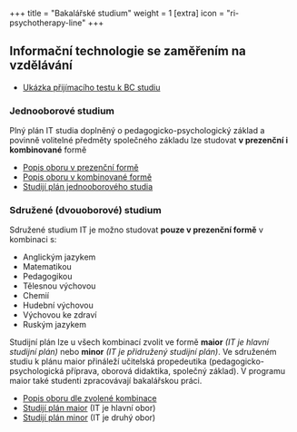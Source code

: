 +++
title = "Bakalářské studium"
weight = 1
[extra]
icon = "ri-psychotherapy-line"
+++

## Informační  technologie se zaměřením na vzdělávání

- [Ukázka přijímacího testu k BC studiu](@/uchazeci/bakalarske/test/index.md)

### Jednooborové studium

Plný plán IT studia doplněný o pedagogicko-psychologický základ a povinně volitelné předměty společného základu lze studovat **v prezenční i kombinované** formě

- [Popis oboru v prezenční formě][OPB1 detail]
- [Popis oboru v kombinované formě][OKB1 detail]
- [Studijí plán jednooborového studia][OB1 plan]

### Sdružené (dvouoborové) studium

Sdružené studium IT je možno studovat **pouze v prezenční formě** v kombinaci s:

 - Anglickým jazykem
 - Matematikou 
 - Pedagogikou
 - Tělesnou výchovou
 - Chemií
 - Hudební výchovou
 - Výchovou ke zdraví
 - Ruským jazykem

Studijní plán lze u všech kombinací zvolit ve formě **maior** *(IT je hlavní studijní plán)* nebo **minor** *(IT je přidružený studijní plán)*. 
Ve sdruženém studiu k plánu maior přináleží učitelská propedeutika (pedagogicko-psychologická příprava, oborová didaktika, společný základ). V programu maior také studenti zpracovávají bakalářskou práci.

- [Popis oboru dle zvolené kombinace][OB2 detail]
- [Studijí plán maior][OB2 maior] (IT je hlavní obor)
- [Studijí plán minor][OB2 minor] (IT je druhý obor)


[OKB1 detail]: https://is.cuni.cz/studium/prijimacky/index.php?do=detail_obor&id_obor=24418
[OPB1 detail]: https://is.cuni.cz/studium/prijimacky/index.php?do=detail_obor&id_obor=24191
[OB1 plan]: https://is.cuni.cz/studium/predmety/index.php?do=prohl&fak=11410&oborplan=OB1IT20&rocnik=&graficky=1&b=Zobrazit

[OB2 detail]: https://is.cuni.cz/studium/prijimacky/index.php?do=obory&fakulta=11410&druh=B&obor1=0114RA140004&obor2=&jazyk=&delka=&dvouobor=1&iscedkod=&zobraz=Zobrazit+16+polo%C5%BEek
[OB2 maior]: https://is.cuni.cz/studium/predmety/index.php?do=prohl&fak=11410&oborplan=OB2IT20MA&rocnik=&graficky=1&b=Zobrazit
[OB2 minor]: https://is.cuni.cz/studium/predmety/index.php?do=prohl&fak=11410&oborplan=OB2IT20MI&rocnik=&graficky=1&b=Zobrazit

